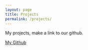 ```yaml
---
layout: page
title: Projects
permalink: /projects/
---
```

My projects, make a link to our github.

[My Github](https://github.com/Lumjerliu)

